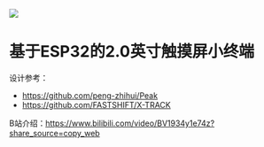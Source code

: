 ![](https://gitee.com/forairaaaaa/peak-t2/raw/master/5.Pics/Peak-T2.28.png)

# 基于ESP32的2.0英寸触摸屏小终端

设计参考：

- https://github.com/peng-zhihui/Peak
- https://github.com/FASTSHIFT/X-TRACK

B站介绍：https://www.bilibili.com/video/BV1934y1e74z?share_source=copy_web

